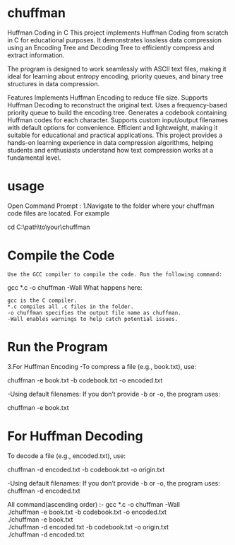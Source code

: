 # chuffman

Huffman Coding in C
This project implements Huffman Coding from scratch in C for educational purposes. It demonstrates lossless data compression using an Encoding Tree and Decoding Tree to efficiently compress and extract information.

The program is designed to work seamlessly with ASCII text files, making it ideal for learning about entropy encoding, priority queues, and binary tree structures in data compression.

Features
Implements Huffman Encoding to reduce file size.
Supports Huffman Decoding to reconstruct the original text.
Uses a frequency-based priority queue to build the encoding tree.
Generates a codebook containing Huffman codes for each character.
Supports custom input/output filenames with default options for convenience.
Efficient and lightweight, making it suitable for educational and practical applications.
This project provides a hands-on learning experience in data compression algorithms, helping students and enthusiasts understand how text compression works at a fundamental level.

# usage
Open Command Prompt :
    1.Navigate to the folder where your chuffman code files are located. For example

cd C:\path\to\your\chuffman

# Compile the Code
    Use the GCC compiler to compile the code. Run the following command:
    
gcc *.c -o chuffman -Wall
   What happens here:

    gcc is the C compiler.
    *.c compiles all .c files in the folder.
    -o chuffman specifies the output file name as chuffman.
    -Wall enables warnings to help catch potential issues.

# Run the Program
3.For Huffman Encoding
-To compress a file (e.g., book.txt), use:

chuffman -e book.txt -b codebook.txt -o encoded.txt

-Using default filenames: If you don’t provide -b or -o, the program uses:

chuffman -e book.txt

# For Huffman Decoding

To decode a file (e.g., encoded.txt), use:

chuffman -d encoded.txt -b codebook.txt -o origin.txt

-Using default filenames: If you don’t provide -b or -o, the program uses:
chuffman -d encoded.txt

All command(ascending order) :-
gcc *.c -o chuffman -Wall <br>
./chuffman -e book.txt -b codebook.txt -o encoded.txt<br>
./chuffman -e book.txt<br>
./chuffman -d encoded.txt -b codebook.txt -o origin.txt<br>
./chuffman -d encoded.txt<br>
